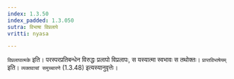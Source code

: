 ```yaml
---
index: 1.3.50
index_padded: 1.3.050
sutra: विभाषा विप्रलापे
vritti: nyasa

---
```

`विप्रलापात्मके` इति। परस्परप्रतिबन्धेन विरुद्धः प्रलापो विप्रलापः, स यस्यात्मा स्वभावः स तथोक्तः। `प्राप्तविभाषेयम्` इति। `व्यक्तवाचां समुच्चारणे` (1.3.48) इत्यस्यानुवृत्तेः।